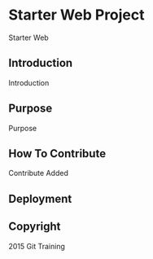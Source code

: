 # Starter Web Project
Starter Web

## Introduction
Introduction

## Purpose
Purpose

## How To Contribute
Contribute
Added

## Deployment

## Copyright

2015 Git Training